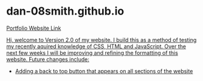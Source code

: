# dan-08smith.github.io

<p>
  <a href="https://dan-08smith.github.io/" target="_blank" rel="noreferrer noopener">
    Portfolio Website Link
</p>
    
Hi, welcome to Version 2.0 of my website. I build this as a method of testing my recently aquired knowledge of CSS, HTML and JavaScript. Over the next few weeks I will be improving and refining the formatting of this website. Future changes include:
<ul>
  <li>Adding a back to top button that appears on all sections of the website</li>
</ul>
